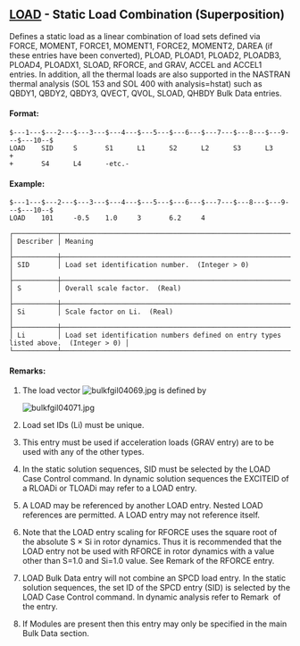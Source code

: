 ## [LOAD](https://help.hexagonmi.com/bundle/MSC_Nastran_2022.4/page/Nastran_Combined_Book/qrg/bulkfgil/TOC.LOAD.xhtml) - Static Load Combination (Superposition)

Defines a static load as a linear combination of load sets defined via FORCE, MOMENT, FORCE1, MOMENT1, FORCE2, MOMENT2, DAREA (if these entries have been converted), PLOAD, PLOAD1, PLOAD2, PLOADB3, PLOAD4, PLOADX1, SLOAD, RFORCE, and GRAV, ACCEL and ACCEL1 entries. In addition, all the thermal loads are also supported in the NASTRAN thermal analysis (SOL 153 and SOL 400 with analysis=hstat) such as QBDY1, QBDY2, QBDY3, QVECT, QVOL, SLOAD, QHBDY Bulk Data entries.

#### Format:

```nastran
$---1---$---2---$---3---$---4---$---5---$---6---$---7---$---8---$---9---$---10--$
LOAD    SID     S       S1      L1      S2      L2      S3      L3      +       
+       S4      L4      -etc.-                                                  
```

#### Example:

```nastran
$---1---$---2---$---3---$---4---$---5---$---6---$---7---$---8---$---9---$---10--$
LOAD    101     -0.5    1.0     3       6.2     4                               
```

```text
┌───────────┬─────────────────────────────────────────────────────────────────────────────────────┐
│ Describer │ Meaning                                                                             │
├───────────┼─────────────────────────────────────────────────────────────────────────────────────┤
│ SID       │ Load set identification number.  (Integer > 0)                                      │
├───────────┼─────────────────────────────────────────────────────────────────────────────────────┤
│ S         │ Overall scale factor.  (Real)                                                       │
├───────────┼─────────────────────────────────────────────────────────────────────────────────────┤
│ Si        │ Scale factor on Li.  (Real)                                                         │
├───────────┼─────────────────────────────────────────────────────────────────────────────────────┤
│ Li        │ Load set identification numbers defined on entry types listed above.  (Integer > 0) │
└───────────┴─────────────────────────────────────────────────────────────────────────────────────┘
```

#### Remarks:

1. The load vector  ![bulkfgil04069.jpg](https://help-be.hexagonmi.com/bundle/MSC_Nastran_2022.4/page/Nastran_Combined_Book/qrg/bulkfgil/../../../assets/bulkfgil04069.jpg?_LANG=enus)  is defined by

     ![bulkfgil04071.jpg](https://help-be.hexagonmi.com/bundle/MSC_Nastran_2022.4/page/Nastran_Combined_Book/qrg/bulkfgil/../../../assets/bulkfgil04071.jpg?_LANG=enus)  

2. Load set IDs (Li) must be unique.
3. This entry must be used if acceleration loads (GRAV entry) are to be used with any of the other types.
4. In the static solution sequences, SID must be selected by the LOAD Case Control command. In dynamic solution sequences the EXCITEID of a RLOADi or TLOADi may refer to a LOAD entry.
5. A LOAD may be referenced by another LOAD entry. Nested LOAD references are permitted. A LOAD entry may not reference itself.
6. Note that the LOAD entry scaling for RFORCE uses the square root of the absolute S × Si in rotor dynamics. Thus it is recommended that the LOAD entry not be used with RFORCE in rotor dynamics with a value other than S=1.0 and Si=1.0 value. See Remark   of the RFORCE entry.
7. LOAD Bulk Data entry will not combine an SPCD load entry. In the static solution sequences, the set ID of the SPCD entry (SID) is selected by the LOAD Case Control command. In dynamic analysis refer to Remark   of the   entry.
8. If Modules are present then this entry may only be specified in the main Bulk Data section.
